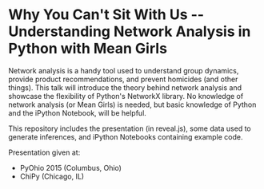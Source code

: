 # Why You Can't Sit With Us -- Understanding Network Analysis in Python with Mean Girls

Network analysis is a handy tool used to understand group dynamics, provide product recommendations, and prevent homicides (and other things). This talk will introduce the theory behind network analysis and showcase the flexibility of Python's NetworkX library. No knowledge of network analysis (or Mean Girls) is needed, but basic knowledge of Python and the iPython Notebook, will be helpful. 

This repository includes the presentation (in reveal.js), some data used to generate inferences, and iPython Notebooks containing example code.

Presentation given at:

* PyOhio 2015 (Columbus, Ohio)
* ChiPy (Chicago, IL)
